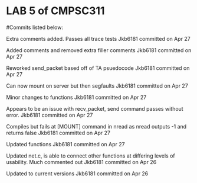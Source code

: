 # LAB 5 of CMPSC311

#Commits listed below:

Extra comments added. Passes all trace tests
Jkb6181 committed on Apr 27

Added comments and removed extra filler comments
Jkb6181 committed on Apr 27

Reworked send_packet based off of TA psuedocode
Jkb6181 committed on Apr 27

Can now mount on server but then segfaults
Jkb6181 committed on Apr 27

Minor changes to functions
Jkb6181 committed on Apr 27

Appears to be an issue with recv_packet, send command passes without error.
Jkb6181 committed on Apr 27

Compiles but fails at [MOUNT] command in nread as nread outputs -1 and returns false
Jkb6181 committed on Apr 27

Updated functions
Jkb6181 committed on Apr 27

Updated net.c, is able to connect other functions at differing levels of usability. Much commented out
Jkb6181 committed on Apr 26

Updated to current versions
Jkb6181 committed on Apr 26
